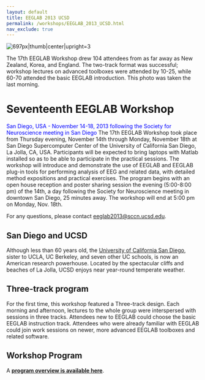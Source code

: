 ```yaml
---
layout: default
title: EEGLAB 2013 UCSD
permalink: /workshops/EEGLAB_2013_UCSD.html
nav_exclude: true
---
```


![697px\|thumb\|center\|upright=3](/assets/images/GroupEEGLAB2013.png)



The 17th EEGLAB Workshop drew 104 attendees from as far away as New
Zealand, Korea, and England. The two-track format was successful;
workshop lectures on advanced toolboxes were attended by 10-25, while
60-70 attended the basic EEGLAB introduction. This photo was taken the
last morning.

Seventeenth EEGLAB Workshop
===========================

<font color=blue>San Diego, USA - November 14-18, 2013 following the
Society for Neuroscience meeting in San Diego</font>
The 17th EEGLAB Workshop took place from Thursday evening, November 14th
through Monday, November 18th at San Diego Supercomputer Center of the
University of California San Diego, La Jolla, CA, USA. Participants will
be expected to bring laptops with Matlab installed so as to be able to
participate in the practical sessions. The workshop will introduce and
demonstrate the use of EEGLAB and EEGLAB plug-in tools for performing
analysis of EEG and related data, with detailed method expositions and
practical exercises. The program begins with an open house reception and
poster sharing session the evening (5:00-8:00 pm) of the 14th, a day
following the Society for Neuroscience meeting in downtown San Diego, 25
minutes away. The workshop will end at 5:00 pm on Monday, Nov. 18th.

For any questions, please contact <eeglab2013@sccn.ucsd.edu>.

San Diego and UCSD
------------------

Although less than 60 years old, the [University of California San
Diego](http://ucsd.edu/), sister to UCLA, UC Berkeley, and seven other
UC schools, is now an American research powerhouse. Located by the
spectacular cliffs and beaches of La Jolla, UCSD enjoys near year-round
temperate weather.

Three-track program
-------------------

For the first time, this workshop featured a Three-track design. Each
morning and afternoon, lectures to the whole group were interspersed
with sessions in three tracks. Attendees new to EEGLAB could choose the
basic EEGLAB instruction track. Attendees who were already familiar with
EEGLAB could join work sessions on newer, more advanced EEGLAB toolboxes
and related software.

Workshop Program
----------------
 A [<b>program overview is available here</b>](https://sccn.ucsd.edu/githubwiki/files/programlong2013ucs_handson_v20.pdf).
